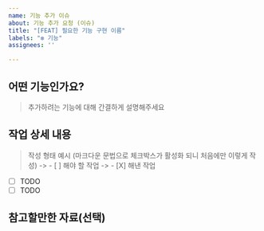 ```yaml
---
name: 기능 추가 이슈
about: 기능 추가 요청 (이슈)
title: "[FEAT] 필요한 기능 구현 이름"
labels: "❇ 기능"
assignees: ''

---
```


## 어떤 기능인가요?

> 추가하려는 기능에 대해 간결하게 설명해주세요

## 작업 상세 내용

> 작성 형태 예시 (마크다운 문법으로 체크박스가 활성화 되니 처음에만 이렇게 작성)
-> - [ ] 해야 할 작업 
-> - [X] 해낸 작업

- [ ] TODO
- [ ] TODO

## 참고할만한 자료(선택)
